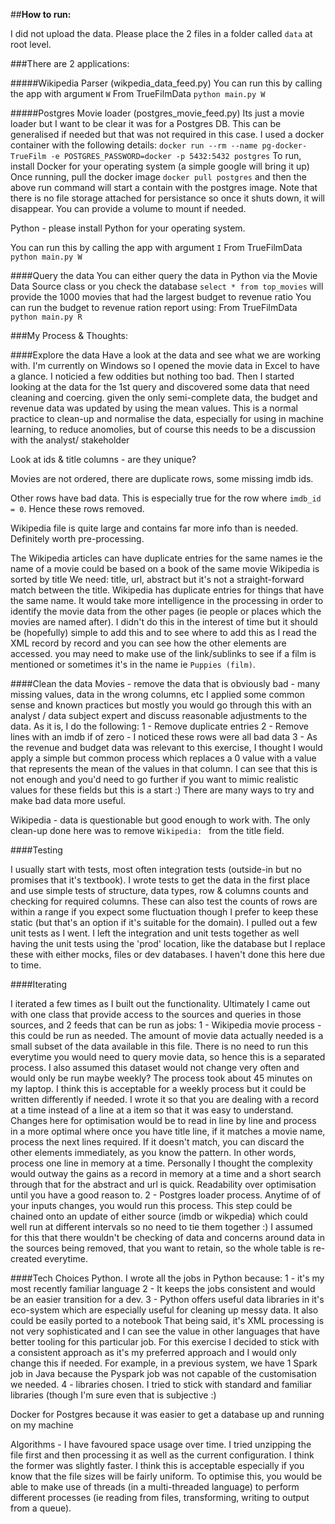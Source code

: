 ##**How to run:**

I did not upload the data. Please place the 2 files in a folder called `data` at root level.

###There are 2 applications:

#####Wikipedia Parser (wikpedia_data_feed.py)
You can run this by calling the app with argument `W`
From TrueFilmData
`python main.py W`

#####Postgres Movie loader (postgres_movie_feed.py)
Its just a movie loader but I want to be clear it was for a Postgres DB. This can be generalised if needed but that was not required in this case.
I used a docker container with the following details:
`docker run --rm --name pg-docker-TrueFilm -e POSTGRES_PASSWORD=docker -p 5432:5432 postgres`
To run, install Docker for your operating system (a simple google will bring it up)
Once running, pull the docker image `docker pull postgres`
and then the above run command will start a contain with the postgres image. Note that there is no file storage attached for persistance so once it shuts down, it will disappear. You can provide a volume to mount if needed.

Python - please install Python for your operating system.

You can run this by calling the app with argument `I`
From TrueFilmData
`python main.py W`

####Query the data
You can either query the data in Python via the Movie Data Source class or you check the database
`select * from top_movies` will provide the 1000 movies that had the largest budget to revenue ratio
You can run the budget to revenue ration report using:
From TrueFilmData
`python main.py R`

###My Process & Thoughts:

####Explore the data 
Have a look at the data and see what we are working with. I'm currently on Windows so I opened the movie data in Excel to have a glance. I noticied a few oddities but nothing too bad.
Then I started looking at the data for the 1st query and discovered some data that need cleaning and coercing.
given the only semi-complete data, the budget and revenue data was updated by using the mean values. This is a normal practice to clean-up and normalise the data, especially for using in machine learning, to reduce anomolies, but of course this needs to be a discussion with the analyst/ stakeholder

Look at ids & title columns - are they unique?

Movies are not ordered, there are duplicate rows, some missing imdb ids.

Other rows have bad data. This is especially true for the row where `imdb_id = 0`. Hence these rows removed.


Wikipedia file is quite large and contains far more info than is needed.
Definitely worth pre-processing.

The Wikipedia articles can have duplicate entries for the same names ie the name of a movie could be based on a book of the same movie
Wikipedia is sorted by title
We need: title, url, abstract
but it's not a straight-forward match between the title. Wikipedia has duplicate entries for things that have the same name.
It would take more intelligence in the processing in order to identify the movie data from the other pages (ie people or places which the movies are named after).
I didn't do this in the interest of time but it should be (hopefully) simple to add this and to see where to add this as I read the XML record by record and you can see how the other elements are accessed.
you may need to make use of the link/sublinks to see if a film is mentioned or sometimes it's in the name ie `Puppies (film)`.

####Clean the data
Movies - remove the data that is obviously bad - many missing values, data in the wrong columns, etc
I applied some common sense and known practices but mostly you would go through this with an analyst / data subject expert and discuss
reasonable adjustments to the data. As it is, I do the following:
1 - Remove duplicate entries 
2 - Remove lines with an imdb if of zero - I noticed these rows were all bad data
3 - As the revenue and budget data was relevant to this exercise, I thought I would apply a simple but common process which 
replaces a 0 value with a value that represents the mean of the values in that column. I can see that this is not enough and you'd need to go further 
if you want to mimic realistic values for these fields but this is a start :) There are many ways to try and make bad data more useful.


Wikipedia - data is questionable but good enough to work with.
The only clean-up done here was to remove `Wikipedia: ` from the title field.


####Testing

I usually start with tests, most often integration tests (outside-in but no promises that it's textbook). 
I wrote tests to get the data in the first place and use simple tests of 
structure, data types, row & columns counts and checking for required columns.
These can also test the counts of rows are within a range if you expect some fluctuation though I prefer to keep these static (but that's an option if it's suitable for the domain).
I pulled out a few unit tests as I went.
I left the integration and unit tests together as well having the unit tests using the 'prod' location, like the database but I replace these with either mocks, files or dev databases.
I haven't done this here due to time.

####Iterating

I iterated a few times as I built out the functionality. Ultimately I came out with one class that
provide access to the sources and queries in those sources, and 2 feeds that can be run as jobs:
1 - Wikipedia movie process - this could be run as needed. 
The amount of movie data actually needed is a small subset of the data available in this file.
There is no need to run this everytime you would need to query movie data, so hence this is a separated process.
I also assumed this dataset would not change very often and would only be run maybe weekly? The process took about 45 minutes on my laptop. I think this is acceptable for a weekly process 
but it could be written differently if needed. I wrote it so that you are dealing with a record at a time instead of a line at a item
so that it was easy to understand.
Changes here for optimisation would be to read in line by line and process in a more optimal where once you have title line, if it matches a movie name, process the next lines required.
If it doesn't match, you can discard the other elements immediately, as you know the pattern. In other words, process one line in memory at a time. Personally I thought the complexity would outway the gains as a record in memory at a time and a short search through that for the abstract and url is quick.
Readability over optimisation until you have a good reason to.
2 - Postgres loader process. Anytime of of your inputs changes, you would run this process.
This step could be chained onto an update of either source (imdb or wikpedia) which could well run at different intervals so no need to tie them together :)
I assumed for this that there wouldn't be checking of data and concerns around data in the sources being removed, that you want to retain, so the whole table is re-created everytime.

####Tech Choices
Python. 
I wrote all the jobs in Python because:
1 - it's my most recently familiar language
2 - It keeps the jobs consistent and would be an easier transition for a dev.
3 - Python offers useful data libraries in it's eco-system which are especially useful for cleaning up messy data. It also could be easily ported to a notebook
That being said, it's XML processing is not very sophisticated and I can see the value in other languages that have better tooling for this particular job. 
For this exercise I decided to stick with a consistent approach as it's my preferred approach and I would only change this if needed. For example, in a previous system, we have 1 Spark job in Java because the Pyspark job
was not capable of the customisation we needed.
4 - libraries chosen. I tried to stick with standard and familiar libraries (though I'm sure even that is subjective :) 

Docker for Postgres because it was easier to get a database up and running on my machine

Algorithms - I have favoured space usage over time.
I tried unzipping the file first and then processing it as well as the current configuration. I think the former was slightly faster.
I think this is acceptable especially if you know that the file sizes will be fairly uniform. 
To optimise this, you would be able to make use of threads (in a multi-threaded language) 
to perform different processes (ie reading from files, transforming, writing to output from a queue).
